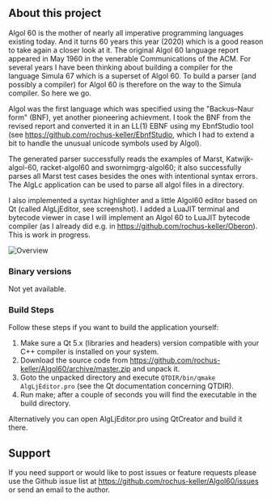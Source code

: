 ## About this project

Algol 60 is the mother of nearly all imperative programming languages existing today. And it turns 60 years this year (2020) which is a good reason to take again a closer look at it. The original Algol 60 language report appeared in May 1960 in the venerable Communications of the ACM. For several years I have been thinking about building a compiler for the language Simula 67 which is a superset of Algol 60. To build a parser (and possibly a compiler) for Algol 60 is therefore on the way to the Simula compiler. So here we go.

Algol was the first language which was specified using the "Backus–Naur form" (BNF), yet another pioneering achievment. I took the BNF from the revised report and converted it in an LL(1) EBNF using my EbnfStudio tool (see https://github.com/rochus-keller/EbnfStudio, which I had to extend a bit to handle the unusual unicode symbols used by Algol). 

The generated parser successfully reads the examples of Marst, Katwijk-algol-60, racket-algol60 and swornimgrg-algol60; it also successfully parses all Marst test cases besides the ones with intentional syntax errors. The AlgLc application can be used to parse all algol files in a directory. 

I also implemented a syntax highlighter and a little Algol60 editor based on Qt (called AlgLjEditor, see screenshot). I added a LuaJIT terminal and bytecode viewer in case I will implement an Algol 60 to LuaJIT bytecode compiler (as I already did e.g. in https://github.com/rochus-keller/Oberon). This is work in progress.


![Overview](http://software.rochus-keller.ch/AlgLjEditor_screenshot_1.png)


### Binary versions

Not yet available.

### Build Steps

Follow these steps if you want to build the application yourself:

1. Make sure a Qt 5.x (libraries and headers) version compatible with your C++ compiler is installed on your system.
1. Download the source code from https://github.com/rochus-keller/Algol60/archive/master.zip and unpack it.
1. Goto the unpacked directory and execute `QTDIR/bin/qmake AlgLjEditor.pro` (see the Qt documentation concerning QTDIR).
1. Run make; after a couple of seconds you will find the executable in the build directory.

Alternatively you can open AlgLjEditor.pro using QtCreator and build it there.

## Support
If you need support or would like to post issues or feature requests please use the Github issue list at https://github.com/rochus-keller/Algol60/issues or send an email to the author.



 
